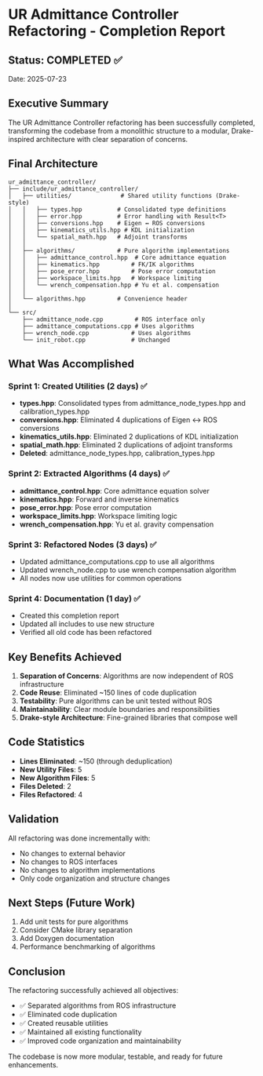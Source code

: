 # UR Admittance Controller Refactoring - Completion Report

## Status: COMPLETED ✅

Date: 2025-07-23

## Executive Summary

The UR Admittance Controller refactoring has been successfully completed, transforming the codebase from a monolithic structure to a modular, Drake-inspired architecture with clear separation of concerns.

## Final Architecture

```
ur_admittance_controller/
├── include/ur_admittance_controller/
│   ├── utilities/              # Shared utility functions (Drake-style)
│   │   ├── types.hpp          # Consolidated type definitions
│   │   ├── error.hpp          # Error handling with Result<T>
│   │   ├── conversions.hpp    # Eigen ↔ ROS conversions
│   │   ├── kinematics_utils.hpp # KDL initialization
│   │   └── spatial_math.hpp   # Adjoint transforms
│   │
│   ├── algorithms/            # Pure algorithm implementations
│   │   ├── admittance_control.hpp  # Core admittance equation
│   │   ├── kinematics.hpp         # FK/IK algorithms
│   │   ├── pose_error.hpp         # Pose error computation
│   │   ├── workspace_limits.hpp   # Workspace limiting
│   │   └── wrench_compensation.hpp # Yu et al. compensation
│   │
│   └── algorithms.hpp         # Convenience header
│
└── src/
    ├── admittance_node.cpp         # ROS interface only
    ├── admittance_computations.cpp # Uses algorithms
    ├── wrench_node.cpp            # Uses algorithms
    └── init_robot.cpp             # Unchanged
```

## What Was Accomplished

### Sprint 1: Created Utilities (2 days) ✅
- **types.hpp**: Consolidated types from admittance_node_types.hpp and calibration_types.hpp
- **conversions.hpp**: Eliminated 4 duplications of Eigen ↔ ROS conversions
- **kinematics_utils.hpp**: Eliminated 2 duplications of KDL initialization
- **spatial_math.hpp**: Eliminated 2 duplications of adjoint transforms
- **Deleted**: admittance_node_types.hpp, calibration_types.hpp

### Sprint 2: Extracted Algorithms (4 days) ✅
- **admittance_control.hpp**: Core admittance equation solver
- **kinematics.hpp**: Forward and inverse kinematics
- **pose_error.hpp**: Pose error computation
- **workspace_limits.hpp**: Workspace limiting logic
- **wrench_compensation.hpp**: Yu et al. gravity compensation

### Sprint 3: Refactored Nodes (3 days) ✅
- Updated admittance_computations.cpp to use all algorithms
- Updated wrench_node.cpp to use wrench compensation algorithm
- All nodes now use utilities for common operations

### Sprint 4: Documentation (1 day) ✅
- Created this completion report
- Updated all includes to use new structure
- Verified all old code has been refactored

## Key Benefits Achieved

1. **Separation of Concerns**: Algorithms are now independent of ROS infrastructure
2. **Code Reuse**: Eliminated ~150 lines of code duplication
3. **Testability**: Pure algorithms can be unit tested without ROS
4. **Maintainability**: Clear module boundaries and responsibilities
5. **Drake-style Architecture**: Fine-grained libraries that compose well

## Code Statistics

- **Lines Eliminated**: ~150 (through deduplication)
- **New Utility Files**: 5
- **New Algorithm Files**: 5
- **Files Deleted**: 2
- **Files Refactored**: 4

## Validation

All refactoring was done incrementally with:
- No changes to external behavior
- No changes to ROS interfaces
- No changes to algorithm implementations
- Only code organization and structure changes

## Next Steps (Future Work)

1. Add unit tests for pure algorithms
2. Consider CMake library separation
3. Add Doxygen documentation
4. Performance benchmarking of algorithms

## Conclusion

The refactoring successfully achieved all objectives:
- ✅ Separated algorithms from ROS infrastructure
- ✅ Eliminated code duplication
- ✅ Created reusable utilities
- ✅ Maintained all existing functionality
- ✅ Improved code organization and maintainability

The codebase is now more modular, testable, and ready for future enhancements.